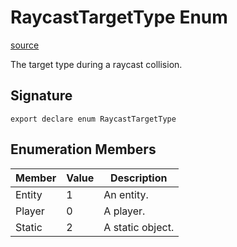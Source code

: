 # RaycastTargetType Enum

[source](https://developers.meta.com/horizon-worlds/reference/2.0.0/core_raycasttargettype)

The target type during a raycast collision.

## Signature

```
export declare enum RaycastTargetType
```

## Enumeration Members

| Member | Value | Description |
| --- | --- | --- |
| Entity | 1 | An entity. |
| Player | 0 | A player. |
| Static | 2 | A static object. |